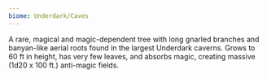 ```yaml
---
biome: Underdark/Caves
---
```

A rare, magical and magic-dependent tree with long gnarled branches and banyan-like aerial roots found in the largest Underdark caverns. Grows to 60 ft in height, has very few leaves, and absorbs magic, creating massive (1d20 x 100 ft.) anti-magic fields. 

